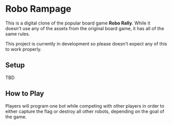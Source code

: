 # Robo Rampage

This is a digital clone of the popular board game **Robo Rally**. While it doesn't use any of the assets from the original board game, it has all of the same rules. 

This project is currently in development so please doesn't expect any of this to work properly.

## Setup

TBD

## How to Play

Players will program one bot while competing with other players in order to either capture the flag or destroy all other robots, depending on the goal of the game.

